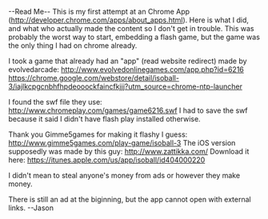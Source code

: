 --Read Me--
This is my first attempt at an Chrome App (http://developer.chrome.com/apps/about_apps.html). Here is what I did, and what who actually made the content so I don't get in trouble. This was probably the worst way to start, embedding a flash game, but the game was the only thing I had on chrome already.

I took a game that already had an "app" (read website redirect) made by evolvedarcade: http://www.evolvedonlinegames.com/app.php?id=6216
https://chrome.google.com/webstore/detail/isoball-3/iajlkcpgcnbhfhpdeooockfaincfkjjj?utm_source=chrome-ntp-launcher

I found the swf file they use: http://www.chromeplay.com/games/game6216.swf
I had to save the swf because it said I didn't have flash play installed otherwise.

Thank you Gimme5games for making it flashy I guess: http://www.gimme5games.com/play-game/isoball-3
The iOS version supposedly was made by this guy: http://www.zattikka.com/
Download it here: https://itunes.apple.com/us/app/isoball/id404000220

I didn't mean to steal anyone's money from ads or however they make money.

There is still an ad at the biginning, but the app cannot open with external links.
--Jason